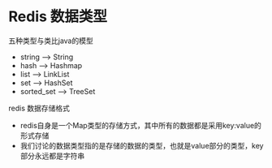 # Redis 数据类型

五种类型与类比java的模型
+ string --> String
+ hash --> Hashmap
+ list --> LinkList
+ set --> HashSet
+ sorted_set --> TreeSet

redis 数据存储格式
+ redis自身是一个Map类型的存储方式，其中所有的数据都是采用key:value的形式存储
+ 我们讨论的数据类型指的是存储的数据的类型，也就是value部分的类型，key部分永远都是字符串

